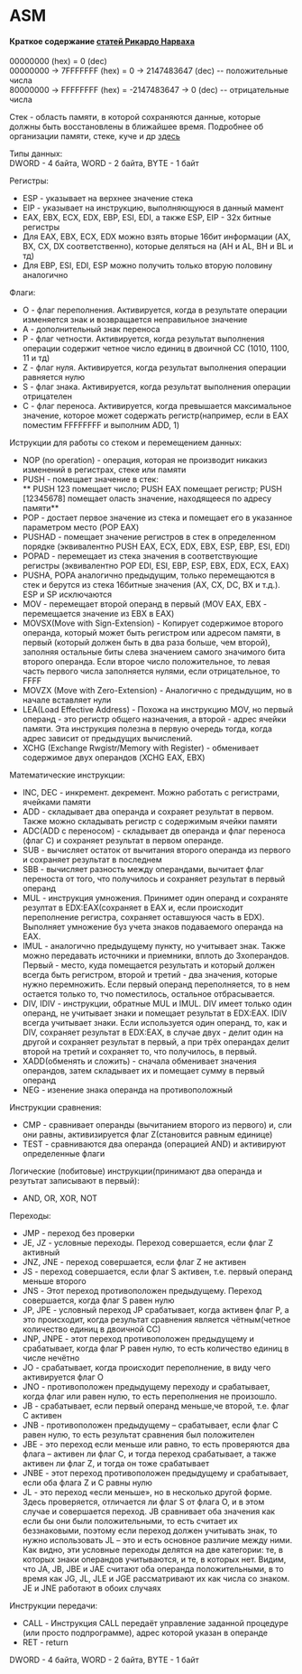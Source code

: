 # ASM
#### Краткое содержание [статей Рикардо Нарваха](http://pro.dtn.ru/cr.html)
00000000 (hex) = 0 (dec)	
00000000 -> 7FFFFFFF (hex) = 0 -> 2147483647 (dec) -- положительные числа		
80000000 -> FFFFFFFF (hex) = -2147483647 -> 0 (dec) -- отрицательные числа	
	
Стек - область памяти, в которой сохраняются данные, которые должны быть восстановлены в ближайшее время. Подробнее об организации памяти, стеке, куче и др [здесь](https://habrahabr.ru/post/128991/)	

Типы данных:	
DWORD - 4 байта, WORD - 2 байта, BYTE - 1 байт	

Регистры:	
* ESP - указывает на верхнее значение стека
* EIP - указывает на инструкцию, выполняющуюся в данный мамент
* EAX, EBX, ECX, EDX, EBP, ESI, EDI, а также ESP, EIP - 32х битные регистры
* Для EAX, EBX, ECX, EDX можно взять вторые 16бит информации (AX, BX, CX, DX соответственно), которые деляться на (AH и AL, BH и BL и тд)
* Для EBP, ESI, EDI, ESP можно получить только вторую половину аналогично	
	
Флаги:	
* O - флаг переполнения. Активируется, когда в результате операции изменяется знак и возвращается неправильное значение
* А - дополнительный знак переноса
* Р - флаг четности. Активируется, когда результат выполнения операции содержит четное число единиц в двоичной СС (1010, 1100, 11 и тд)
* Z - флаг нуля. Активируется, когда результат выполнения операции равняется нулю
* S - флаг знака. Активируется, когда результат выполнения операции отрицателен
* С - флаг переноса. Активируется, когда превышается максимальное значение, которое может содержать регистр(например, если в EAX поместим FFFFFFFF  и выполним ADD, 1)	
	
Иструкции для работы со стеком и перемещением данных:		
* NOP (no operation) - операция, которая не производит никакиз изменений в регистрах, стеке или памяти
* PUSH - помещает значение в стек:	
** PUSH 123 помещает число; PUSH EAX помещает регистр; PUSH [12345678] помещает оласть значение, находящееся по адресу памяти**
* POP - достает первое значение из стека и помещает его в указанное параметром место (POP EAX)
* PUSHAD - помещает значение регистров в стек в определенном порядке (эквивалентно PUSH EAX, ECX, EDX, EBX, ESP, EBP, ESI, EDI)
* POPAD - перемещает из стека значения в соответствующие регистры (эквивалентно POP EDI, ESI, EBP, ESP, EBX, EDX, ECX, EAX)
* PUSHA, POPA аналогично предыдущим, только перемещаются в стек и берутся из стека 16битные значения (AX, CX, DC, BX и т.д.). ESP и SP исключаются
* MOV - перемещает второй операнд в первый (MOV EAX, EBX - перемещается значение из EBX в EAX)
* MOVSX(Move with Sign-Extension) - Копирует содержимое второго операнда, который может быть регистром или адресом памяти, в первый (который должен быть в два раза больше, чем второй), заполняя остальные биты слева значением самого значимого бита второго операнда. Если второе число положительное, то левая часть первого числа заполняется нулями, если отрицательное, то FFFF
* MOVZX (Move with Zero-Extension) - Аналогично с предыдущим, но в начале вставляет нули
* LEA(Load Effective Address) - Похожа на инструкцию MOV, но первый операнд - это регистр общего назначения, а второй - адрес ячейки памяти. Эта инструкция полезна в первую очередь тогда, когда адрес зависит от предыдущих вычислений.
* XCHG (Exchange Rwgistr/Memory with Register) - обменивает содержимое двух операндов (XCHG EAX, EBX)
	
Математические инструкции:	
* INC, DEC - инкремент. декремент. Можно работать с регистрами, ячейками памяти
* ADD - складывает два операнда и сохраяет результат в первом. Также можно складывать регистр с содержимым ячейки памяти
* ADC(ADD с переносом) - складывает дв операнда и флаг переноса (флаг C) и сохраняет результат в первом операнде.
* SUB - вычисляет остаток от вычитания второго операнда из первого и сохраняет результат в последнем
* SBB - вычисляет разность между операндами, вычитает флаг переноста от того, что получилось и сохраняет результат в первый операнд
* MUL - инструкция умножения. Принимет один операнд и сохраняте резултат в EDX:EAX(сохраняет в EAX и, если происходит переполнение регистра, сохраняет оставшуюся часть в EDX). Выполняет умножение буз учета знаков подаваемого операнда на EAX.
* IMUL - аналогично предыдущему пункту, но учитывает знак. Также можно передавать источники и приемники, вплоть до 3хоперандов. Первый - место, куда помещается результать и который должен всегда быть регистром, второй и третий - два значения, которые нужно перемножить. Если первый операнд переполняется, то в нем остается только то, тчо поместилось, остальное отбрасывается.
* DIV, IDIV - инструкции, обратные MUL и IMUL. DIV имеет только один операнд, не учитывает знаки и помещает результат в EDX:EAX. IDIV всегда учитывает знаки. Если используется один операнд, то, как и DIV, сохраняет результат в EDX:EAX, в случае двух - делит один на другой и сохраняет результат в первый, а при трёх операндах делит второй на третий и сохраняет то, что получилось, в первый. 
* XADD(обменять и сложить) - сначала обменивает значения операндов, затем складывает их и помещает сумму в первый операнд
* NEG - изенение знака операнда на противоположный	
	
Инструкции сравнения:
* CMP - сравнивает операнды (вычитанием второго из первого) и, сли они равны, активизируется флаг Z(становится равным единице)
* TEST - сравниваются два операнда (операцией AND) и активируют определенные флаги	

Логические (побитовые) инструкции(принимают два операнда и резутьтат записывают в первый):
* AND, OR, XOR, NOT	
	
Переходы:
* JMP - переход без проверки 
* JE, JZ - условные переходы. Переход совершается, если флаг Z активный
* JNZ, JNE - переход совершается, если флаг Z не активен
* JS - переход совершается, если флаг S активен, т.е. первый операнд меньше второго
* JNS - Этот переход противоположен предыдущему. Переход совершается, когда флаг S равен нулю
* JP, JPE - условный переход JP срабатывает, когда активен флаг P, а это происходит, когда результат сравнения является чётным(четное количество единиц в двоичной СС)
* JNP, JNPE - этот переход противоположен предыдущему и срабатывает, когда флаг P равен нулю, то есть количество единиц в числе нечётно
* JO - cрабатывает, когда происходит переполнение, в виду чего активируется флаг O
* JNO - противоположен предыдущему переходу и срабатывает, когда флаг или равен нулю, то есть переполнения не произошло.
* JB - срабатывает, если первый операнд меньше,че второй, т.е. флаг С активен
* JNB - противоположен предыдущему – срабатывает, если флаг C равен нулю, то есть результат сравнения был положителен
* JBE - это переход если меньше или равно, то есть проверяются два флага – активен ли флаг C, и тогда переход срабатывает, а также активен ли флаг Z, и тогда он тоже срабатывает
* JNBE - этот переход противоположен предыдущему и срабатывает, если оба флага Z и C равны нулю
* JL - это переход «если меньше», но в несколько другой форме. Здесь проверяется, отличается ли флаг S от флага O, и в этом случае и совершается переход.
JB сравнивает оба значения как если бы они были положительными, то есть считает их беззнаковыми, поэтому если переход должен учитывать знак, то нужно использовать JL – это и есть основное различие между ними.		
Как видно, эти условные переходы делятся на две категории: те, в которых знаки операндов учитываются, и те, в которых нет.
Видим, что JA, JB, JBE и JAE считают оба операнда положительными, в то время как JG, JL, JLE и JGE рассматривают их как числа со знаком. JE и JNE работают в обоих случаях	
	
Инструкции передачи:
* CALL - Инструкция CALL передаёт управление заданной процедуре (или просто подпрограмме), адрес которой указан в операнде
* RET - return


DWORD - 4 байта, WORD - 2 байта, BYTE - 1 байт


